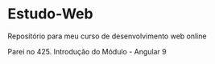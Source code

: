 # Estudo-Web
Repositório para meu curso de desenvolvimento web online

Parei no 425. Introdução do Módulo - Angular 9
